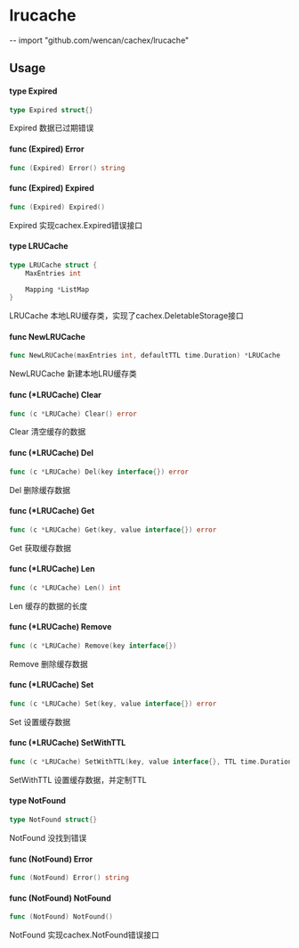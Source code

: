 # lrucache
--
    import "github.com/wencan/cachex/lrucache"


## Usage

#### type Expired

```go
type Expired struct{}
```

Expired 数据已过期错误

#### func (Expired) Error

```go
func (Expired) Error() string
```

#### func (Expired) Expired

```go
func (Expired) Expired()
```
Expired 实现cachex.Expired错误接口

#### type LRUCache

```go
type LRUCache struct {
	MaxEntries int

	Mapping *ListMap
}
```

LRUCache 本地LRU缓存类，实现了cachex.DeletableStorage接口

#### func  NewLRUCache

```go
func NewLRUCache(maxEntries int, defaultTTL time.Duration) *LRUCache
```
NewLRUCache 新建本地LRU缓存类

#### func (*LRUCache) Clear

```go
func (c *LRUCache) Clear() error
```
Clear 清空缓存的数据

#### func (*LRUCache) Del

```go
func (c *LRUCache) Del(key interface{}) error
```
Del 删除缓存数据

#### func (*LRUCache) Get

```go
func (c *LRUCache) Get(key, value interface{}) error
```
Get 获取缓存数据

#### func (*LRUCache) Len

```go
func (c *LRUCache) Len() int
```
Len 缓存的数据的长度

#### func (*LRUCache) Remove

```go
func (c *LRUCache) Remove(key interface{})
```
Remove 删除缓存数据

#### func (*LRUCache) Set

```go
func (c *LRUCache) Set(key, value interface{}) error
```
Set 设置缓存数据

#### func (*LRUCache) SetWithTTL

```go
func (c *LRUCache) SetWithTTL(key, value interface{}, TTL time.Duration) error
```
SetWithTTL 设置缓存数据，并定制TTL


#### type NotFound

```go
type NotFound struct{}
```

NotFound 没找到错误

#### func (NotFound) Error

```go
func (NotFound) Error() string
```

#### func (NotFound) NotFound

```go
func (NotFound) NotFound()
```
NotFound 实现cachex.NotFound错误接口
